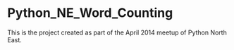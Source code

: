 Python_NE_Word_Counting
=======================

This is the project created as part of the April 2014 meetup of Python North East.
